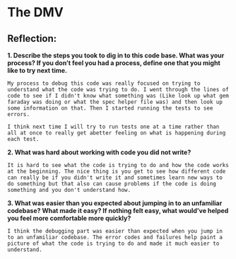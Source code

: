 # The DMV

## Reflection:

  **1. Describe the steps you took to dig in to this code base. What was your process? If you don’t feel you had a process, define one that you might like to try next time.**
  
    My process to debug this code was really focused on trying to understand what the code was trying to do. I went through the lines of code to see if I didn't know what something was (Like look up what gem faraday was doing or what the spec helper file was) and then look up some information on that. Then I started running the tests to see errors.

    I think next time I will try to run tests one at a time rather than all at once to really get abetter feeling on what is happening during each test.  
  
  
  **2. What was hard about working with code you did not write?**

    It is hard to see what the code is trying to do and how the code works at the beginning. The nice thing is you get to see how different code can really be if you didn't write it and sometimes learn new ways to do something but that also can cause problems if the code is doing something and you don't understand how.



  **3. What was easier than you expected about jumping in to an unfamiliar codebase? What made it easy? If nothing felt easy, what would’ve helped you feel more comfortable more quickly?**


    I think the debugging part was easier than expected when you jump in to an unfamiliar codebase. The error codes and failures help paint a picture of what the code is trying to do and made it much easier to understand.
